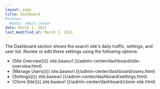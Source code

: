 ```yaml
---
layout: page
title: Dashboard
#subnav:
  #data: admin_center
date: March 1, 2021
last_modified_at: March 1, 2021
---
```


<i class="icon-dashboard"></i> The Dashboard section shows the search site's daily traffic, settings, and user list. Review or edit these settings using the following options:

* [Site Overview]({{ site.baseurl }}/admin-center/dashboard/site-overview.html)
* [Manage Users]({{ site.baseurl }}/admin-center/dashboard/users.html)
* [Settings]({{ site.baseurl }}/admin-center/dashboard/settings.html)
* [Clone Site]({{ site.baseurl }}/admin-center/dashboard/clone-site.html)